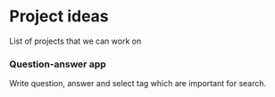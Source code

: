 # Project ideas
List of projects that we can work on

### Question-answer app
Write question, answer and select tag which are important for search.
